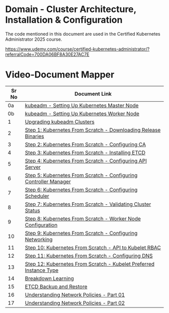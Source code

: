 # Domain - Cluster Architecture, Installation & Configuration

The code mentioned in this document are used in the Certified Kubernetes Administrator 2025 course.

https://www.udemy.com/course/certified-kubernetes-administrator/?referralCode=700DA06BF8A30E27AC7E


# Video-Document Mapper

| Sr No | Document Link |
| ------ | ------ |
| 0a | [kubeadm - Setting Up Kubernetes Master Node][PlDa0] |
| 0b | [kubeadm - Setting Up Kubernetes Worker Node][PlDa] |
| 1 | [Upgrading kubeadm Clusters][PlDn] |
| 2 | [Step 1: Kubernetes From Scratch - Downloading Release Binaries][PlDb] |
| 3 | [Step 2: Kubernetes From Scratch - Configuring CA][PlDc]
| 4 | [Step 3: Kubernetes From Scratch - Installing ETCD][PlDd]
| 5 | [Step 4: Kubernetes From Scratch - Configuring API Server][PlDe]
| 6 | [Step 5: Kubernetes From Scratch - Configuring Controller Manager][PlDf]
| 7 | [Step 6: Kubernetes From Scratch - Configuring Scheduler][PlDg]
| 8 | [Step 7: Kubernetes From Scratch - Validating Cluster Status][PlDh]
| 9 | [Step 8: Kubernetes From Scratch - Worker Node Configuration][PlDi]
| 10 | [Step 9: Kubernetes From Scratch - Configuring Networking][PlDj]
| 11 | [Step 10: Kubernetes From Scratch - API to Kubelet RBAC][PlDk]
| 12 | [Step 11: Kubernetes From Scratch - Configuring DNS ][PlDl]
| 13 | [Step 12: Kubernetes From Scratch - Kubelet Preferred Instance Type ][PlDm]
| 14 | [Breakdown Learning][PlDo]
| 15 | [ETCD Backup and Restore][PlDp]
| 16 | [Understanding Network Policies - Part 01][PlDq]
| 17 | [Understanding Network Policies - Part 02][PlDr]

[PlDa0]: <./install-kubeadm-master.md>
[PlDa]: <./install-kubeadm-worker.md>
[PlDb]: <./k8s-scratch-step-1-download-release-binaries.md>
[PlDc]: <./k8s-scratch-step-2-configure-ca.md>
[PlDd]: <./k8s-scratch-step-3-install-etcd.md>
[PlDe]: <./k8s-scratch-step-4-configure-apiserver.md>
[PlDf]: <./k8s-scratch-step-5-install-controller.md>
[PlDg]: <./k8s-scratch-step-6-configure-scheduler.md>
[PlDh]: <./k8s-scratch-step-7-validating-cluster-status.md>
[PlDi]: <./k8s-scratch-step-8-configure-worker-node.md>
[PlDj]: <./k8s-scratch-step-9-configure-networking.md>
[PlDk]: <./k8s-scratch-step-10-api-kubelet-rbac.md>
[PlDl]: <./k8s-scratch-step-11-configure-dns.md>
[PlDm]: <./k8s-scratch-step-12-kubelet-preferred-type.md>
[PlDn]: <./kubeadm-upgrade.md>
[PlDo]: <./breakdown-learning.md>
[PlDp]: <./etcd-backup-restore.md>
[PlDq]: <./netpol-01.md>
[PlDr]: <./netpol02.md>
